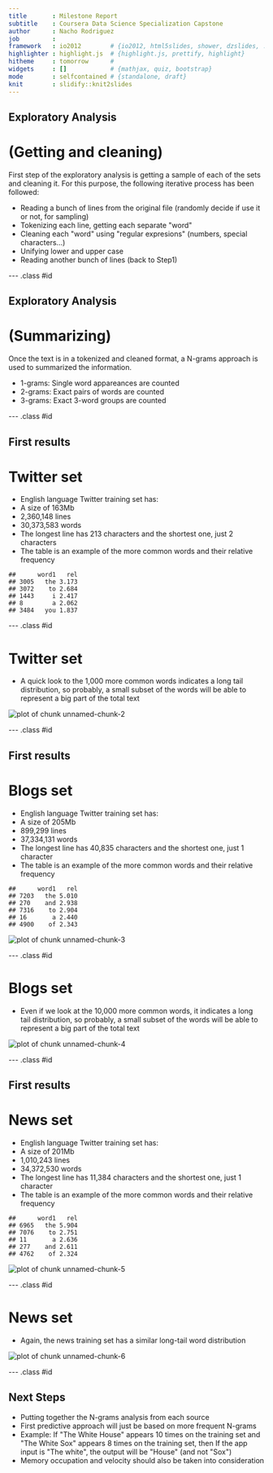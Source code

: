 ```yaml
---
title       : Milestone Report
subtitle    : Coursera Data Science Specialization Capstone
author      : Nacho Rodriguez
job         : 
framework   : io2012        # {io2012, html5slides, shower, dzslides, ...}
highlighter : highlight.js  # {highlight.js, prettify, highlight}
hitheme     : tomorrow      # 
widgets     : []            # {mathjax, quiz, bootstrap}
mode        : selfcontained # {standalone, draft}
knit        : slidify::knit2slides
---
```


## Exploratory Analysis 

# (Getting and cleaning)


First step of the exploratory analysis is getting a sample of each of the sets and cleaning it.
For this purpose, the following iterative process has been followed:


- Reading a bunch of lines from the original file (randomly decide if use it or not, for sampling)
- Tokenizing each line, getting each separate "word"
- Cleaning each "word" using "regular expresions" (numbers, special characters...)
- Unifying lower and upper case
- Reading another bunch of lines (back to Step1)

--- .class #id 

## Exploratory Analysis 

# (Summarizing)

Once the text is in a tokenized and cleaned format, a N-grams approach is used to summarized the information.

- 1-grams: Single word appareances are counted
- 2-grams: Exact pairs of words are counted
- 3-grams: Exact 3-word groups are counted 

--- .class #id 

## First results

# Twitter set

- English language Twitter training set has:
- A size of 163Mb
- 2,360,148 lines
- 30,373,583 words
- The longest line has 213 characters and the shortest one, just 2 characters
- The table is an example of the more common words and their relative frequency


```
##      word1   rel
## 3005   the 3.173
## 3072    to 2.684
## 1443     i 2.417
## 8        a 2.062
## 3484   you 1.837
```


--- .class #id 

# Twitter set

- A quick look to the 1,000 more common words indicates a long tail distribution, so probably, a small subset of the words will be able to represent a big part of the total text

![plot of chunk unnamed-chunk-2](figure/unnamed-chunk-2.png) 


--- .class #id 

## First results

# Blogs set

- English language Twitter training set has:
- A size of 205Mb
- 899,299 lines
- 37,334,131 words
- The longest line has 40,835 characters and the shortest one, just 1 character
- The table is an example of the more common words and their relative frequency


```
##      word1   rel
## 7203   the 5.010
## 270    and 2.938
## 7316    to 2.904
## 16       a 2.440
## 4900    of 2.343
```

![plot of chunk unnamed-chunk-3](figure/unnamed-chunk-3.png) 


--- .class #id 

# Blogs set

- Even if we look at the 10,000 more common words, it indicates a long tail distribution, so probably, a small subset of the words will be able to represent a big part of the total text

![plot of chunk unnamed-chunk-4](figure/unnamed-chunk-4.png) 


--- .class #id 

## First results

# News set

- English language Twitter training set has:
- A size of 201Mb
- 1,010,243 lines
- 34,372,530 words
- The longest line has 11,384 characters and the shortest one, just 1 character
- The table is an example of the more common words and their relative frequency


```
##      word1   rel
## 6965   the 5.904
## 7076    to 2.751
## 11       a 2.636
## 277    and 2.611
## 4762    of 2.324
```

![plot of chunk unnamed-chunk-5](figure/unnamed-chunk-5.png) 


--- .class #id

# News set

- Again, the news training set has a similar long-tail word distribution

![plot of chunk unnamed-chunk-6](figure/unnamed-chunk-6.png) 


--- .class #id

## Next Steps

- Putting together the N-grams analysis from each source
- First predictive approach will just be based on more frequent N-grams
- Example: If "The White House" appears 10 times on the training set and "The White Sox" appears 8 times on the training set, then If the app input is "The white", the output will be "House" (and not "Sox")
- Memory occupation and velocity should also be taken into consideration


